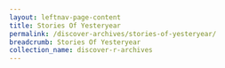 ```yaml
---
layout: leftnav-page-content
title: Stories Of Yesteryear
permalink: /discover-archives/stories-of-yesteryear/
breadcrumb: Stories Of Yesteryear
collection_name: discover-r-archives
---
```


